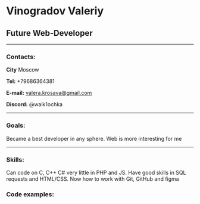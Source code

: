 # Vinogradov Valeriy

## Future Web-Developer

***

### Contacts:

**City** Moscow

**Tel:** +79686364381

**E-mail:** valera.krosava@gmail.com

**Discord:** @walk1ochka

***

### Goals:

Became a best developer in any sphere. Web is more interesting for me

***

### Skills:

Can code on C, C++ C# very little in PHP and JS. Have good skills in SQL requests and HTML/CSS. Now how to work with Git, GitHub and figma

### Code examples:

